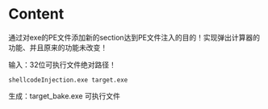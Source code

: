 # Content

通过对exe的PE文件添加新的section达到PE文件注入的目的！实现弹出计算器的功能、并且原来的功能未改变！



输入：32位可执行文件绝对路径！

```
shellcodeInjection.exe target.exe
```

生成：target_bake.exe 可执行文件

